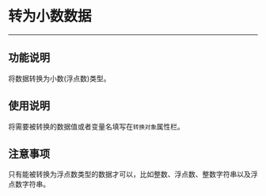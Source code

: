 # 转为小数数据
---
## 功能说明
将数据转换为小数(浮点数)类型。

## 使用说明
将需要被转换的数据值或者变量名填写在`转换对象`属性栏。

## 注意事项
只有能被转换为浮点数类型的数据才可以，比如整数、浮点数、整数字符串以及浮点数字符串。